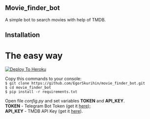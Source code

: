 ## Movie_finder_bot
A simple bot to search movies with help of TMDB.
## Installation

# The easy way

[![Deploy To Heroku](https://www.herokucdn.com/deploy/button.svg)](https://heroku.com/deploy?template=https://github.com/xditya/movie_finder_bot/)

Copy this commands to your console:  
`$ git clone https://github.com/EgorSkurihin/movie_finder_bot.git`  
`$ cd movie_finder_bot`  
`$ pip install -r requirements.txt`  

Open file *config.py* and set variables **TOKEN** and **API_KEY**.  
**TOKEN** - Telegram Bot Token (get it [here](https://web.telegram.org/#/im?p=@BotFather));  
**API_KEY** - TMDB API Key (get it [here](https://developers.themoviedb.org/3/getting-started/introduction)). 
